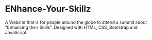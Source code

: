 # ENhance-Your-Skillz
A Website that is for people around the globe to attend a summit about "Enhancing their Skills". Designed with HTML, CSS, Bootstrap and JavaScript.

